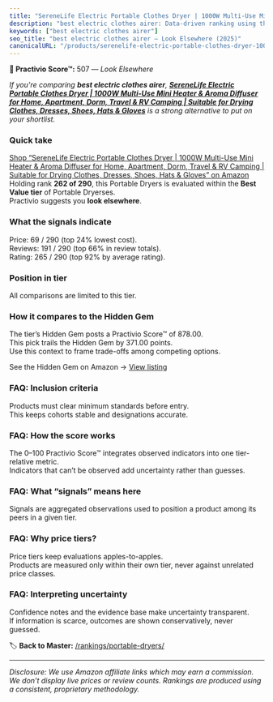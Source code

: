 ```yaml
---
title: "SereneLife Electric Portable Clothes Dryer | 1000W Multi-Use Mini Heater & Aroma Diffuser for Home, Apartment, Dorm, Travel & RV Camping | Suitable for Drying Clothes, Dresses, Shoes, Hats & Gloves"
description: "best electric clothes airer: Data-driven ranking using the Practivio Score™. Positioned by quality, value, demand, findability, momentum."
keywords: ["best electric clothes airer"]
seo_title: "best electric clothes airer — Look Elsewhere (2025)"
canonicalURL: "/products/serenelife-electric-portable-clothes-dryer-1000w-multi-use-mini-heater-aroma-diffuser-for-home-apartment-dorm-travel-rv-camping-suitable-for-drying-clothes-dresses-shoes-hats-gloves-B0CYHM3NQG/"
---
```


**🚫 Practivio Score™:** 507 — _Look Elsewhere_


*If you're comparing **best electric clothes airer**, **[SereneLife Electric Portable Clothes Dryer | 1000W Multi-Use Mini Heater & Aroma Diffuser for Home, Apartment, Dorm, Travel & RV Camping | Suitable for Drying Clothes, Dresses, Shoes, Hats & Gloves](https://www.amazon.com/dp/B0CYHM3NQG?tag=practivio-20)** is a strong alternative to put on your shortlist.*
### Quick take
[Shop “SereneLife Electric Portable Clothes Dryer | 1000W Multi-Use Mini Heater & Aroma Diffuser for Home, Apartment, Dorm, Travel & RV Camping | Suitable for Drying Clothes, Dresses, Shoes, Hats & Gloves” on Amazon](https://www.amazon.com/dp/B0CYHM3NQG?tag=practivio-20)
Holding rank **262 of 290**, this Portable Dryers is evaluated within the **Best Value tier** of Portable Dryerses.  
Practivio suggests you **look elsewhere**.

### What the signals indicate
Price: 69 / 290 (top 24% lowest cost).  
Reviews: 191 / 290 (top 66% in review totals).  
Rating: 265 / 290 (top 92% by average rating).  

### Position in tier
All comparisons are limited to this tier.

### How it compares to the Hidden Gem
The tier’s Hidden Gem posts a Practivio Score™ of 878.00.  
This pick trails the Hidden Gem by 371.00 points.  
Use this context to frame trade-offs among competing options.  

See the Hidden Gem on Amazon → [View listing](https://www.amazon.com/dp/B08PVYFDCK?tag=practivio-20)

### FAQ: Inclusion criteria
Products must clear minimum standards before entry.  
This keeps cohorts stable and designations accurate.

### FAQ: How the score works
The 0–100 Practivio Score™ integrates observed indicators into one tier-relative metric.  
Indicators that can’t be observed add uncertainty rather than guesses.

### FAQ: What “signals” means here
Signals are aggregated observations used to position a product among its peers in a given tier.

### FAQ: Why price tiers?
Price tiers keep evaluations apples-to-apples.  
Products are measured only within their own tier, never against unrelated price classes.

### FAQ: Interpreting uncertainty
Confidence notes and the evidence base make uncertainty transparent.  
If information is scarce, outcomes are shown conservatively, never guessed.


🏷️ **Back to Master:** [/rankings/portable-dryers/](/rankings/portable-dryers/)

---
_Disclosure: We use Amazon affiliate links which may earn a commission. We don’t display live prices or review counts. Rankings are produced using a consistent, proprietary methodology._
